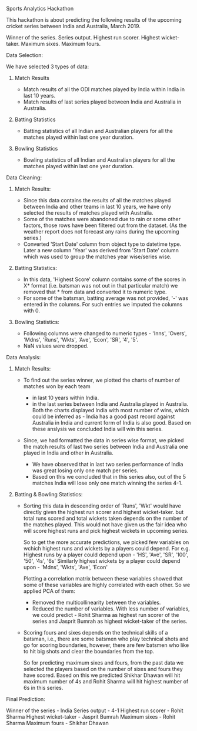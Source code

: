 Sports Analytics Hackathon

This hackathon is about predicting the following results of the upcoming cricket series between India and Australia, March 2019.

Winner of the series.
Series output.
Highest run scorer.
Highest wicket-taker.
Maximum sixes.
Maximum fours.

Data Selection:

We have selected 3 types of data:
1) Match Results
    - Match results of all the ODI matches played by India within India in last 10 years.
	- Match results of last series played between India and Australia in Australia.

2) Batting Statistics
	- Batting statistics of all Indian and Australian players for all the matches played within last one year duration.
	
3) Bowling Statistics
	- Bowling statistics of all Indian and Australian players for all the matches played within last one year duration.


Data Cleaning:

1) Match Results:
	- Since this data contains the results of all the matches played between India and other teams in last 10 years, we have only selected the results of matches played with Australia.
	- Some of the matches were abandoned due to rain or some other factors, those rows have been filtered out from the dataset.
	  (As the weather report does not forecast any rains during the upcoming series.)
	- Converted 'Start Date' column from object type to datetime type. 
	  Later a new column 'Year' was derived from 'Start Date' column which was used to group the matches year wise/series wise.
	  
2) Batting Statistics:
	- In this data, 'Highest Score' column contains some of the scores in X* format (i.e. batsman was not out in that particular match)
      we removed that * from data and converted it to numeric type.
	- For some of the batsman, batting average was not provided, '-' was entered in the columns.
	  For such entries we imputed the columns with 0.
	  
3) Bowling Statistics:	  
	- Following columns were changed to numeric types - 'Inns', 'Overs', 'Mdns', 'Runs', 'Wkts', 'Ave', 'Econ', 'SR', '4', '5'.
	- NaN values were dropped.
	
Data Analysis:
1) Match Results:
	- To find out the series winner, we plotted the charts of number of matches won by each team
		- in last 10 years within India.
		- in the last series between India and Australia played in Australia.
	  Both the charts displayed India with most number of wins, which could be inferred as - India has a good past record against Australia in India and current form of India is also good.
	  Based on these anslysis we concluded India will win this series.
	  
	- Since, we had formatted the data in series wise format, we picked the match results of last two series between India and Australia one played in India and other in Australia.
		-  We have observed that in last two series performance of India was great losing only one match per series.
		-  Based on this we concluded that in this series also, out of the 5 matches India will lose only one match winning the series 4-1.
	
2) 	Batting & Bowling Statistics:
	- Sorting this data in descending order of 'Runs', 'Wkt' would have directly given the highest run scorer and highest wicket-taker.
	  but total runs scored and total wickets taken depends on the number of the matches played. 
	  This would not have given us the fair idea who will score highest runs and pick highest wickets in upcoming series.
	  
	  So to get the more accurate predictions, we picked few variables on wchich highest runs and wickets by a players could depend.
	  For e.g. Highest runs by a player could depend upon -  'HS', 'Ave', 'SR', '100', '50', '4s', '6s'
	  Similarly highest wickets by a player could depend upon - 'Mdns', 'Wkts', 'Ave', 'Econ'
	  
	  Plotting a correlation matrix between these variables showed that some of these variables are highly correlated with each other.
	  So we applied PCA of them:
		- Removed the multicollinearity between the variables.
		- Reduced the number of variables.
	  With less number of variables, we could predict - Rohit Sharma as highest run scorer of the series and Jasprit Bumrah as highest wicket-taker of the series.
	  
	- Scoring fours and sixes depends on the technical skills of a batsman, 
	  i.e., there are some batsmen who play technical shots and go for scoring boundaries, however, there are few batsmen who like to hit big shots and clear the boundaries from the top.
	  
	  So for predicting maximum sixes and fours, from the past data we selected the players based on the number of sixes and fours they have scored.
	  Based on this we predicted Shikhar Dhawan will hit maximum number of 4s and Rohit Sharma will hit highest number of 6s in this series.
	  
Final Prediction:

Winner of the series  -	India
Series output         -	4-1
Highest run scorer    -	Rohit Sharma
Highest wicket-taker  -	Jasprit Bumrah
Maximum sixes         -	Rohit Sharma
Maximum fours         -	Shikhar Dhawan
